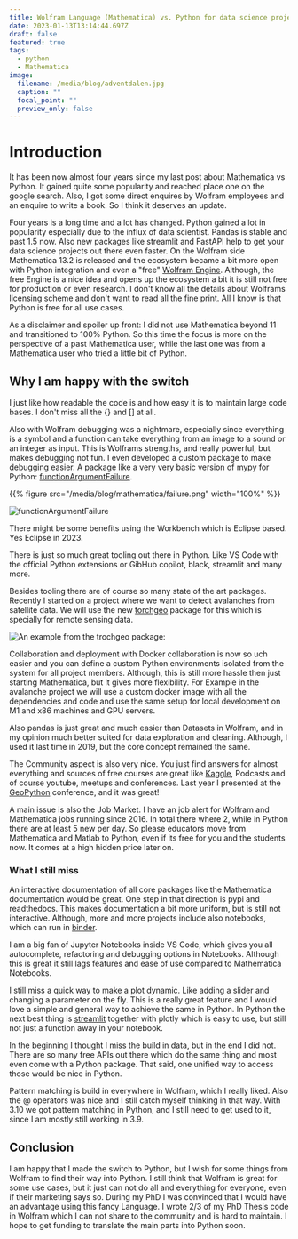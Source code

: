 ```yaml
---
title: Wolfram Language (Mathematica) vs. Python for data science projects in 2023
date: 2023-01-13T13:14:44.697Z
draft: false
featured: true
tags:
  - python
  - Mathematica
image:
  filename: /media/blog/adventdalen.jpg
  caption: ""
  focal_point: ""
  preview_only: false
---
```

# Introduction

It has been now almost four years since my last post about Mathematica vs Python. It gained quite some popularity and reached place one on the google search. Also, I got some direct enquires by Wolfram employees and an enquire to write a book. So I think it deserves an update.

Four years is a long time and a lot has changed. Python gained a lot in popularity especially due to the influx of data scientist. Pandas is stable and past 1.5 now. Also new packages like streamlit and FastAPI help to get your data science projects out there even faster. On the Wolfram side Mathematica 13.2 is released and the ecosystem became a bit more open with Python integration and even a "free" [Wolfram Engine](https://www.wolfram.com/developer/). Although, the free Engine is a nice idea and opens up the ecosystem a bit it is still not free for production or even research. I don't know all the details about Wolframs licensing scheme and don't want to read all the fine print. All I know is that Python is free for all use cases.

As a disclaimer and spoiler up front: I did not use Mathematica beyond 11 and transitioned to 100% Python. So this time the focus is more on the perspective of a past Mathematica user, while the last one was from a Mathematica user who tried a little bit of Python.

## Why I am happy with the switch

I just like how readable the code is and how easy it is to maintain large code bases. I don't miss all the {} and \[] at all.

Also with Wolfram debugging was a nightmare, especially since everything is a symbol and a function can take everything from an image to a sound or an integer as input. This is Wolframs strengths, and really powerful, but makes debugging not fun. I even developed a custom package to make debugging easier. A package like a very very basic version of mypy for Python: [functionArgumentFailure](https://github.com/tgoelles/functionArgumentFailure).

{{% figure src="/media/blog/mathematica/failure.png" width="100%" %}}

![functionArgumentFailure](/media/blog/mathematica/failure.png)

There might be some benefits using the Workbench which is Eclipse based. Yes Eclipse in 2023.

There is just so much great tooling out there in Python. Like VS Code with the official Python extensions or GibHub copilot, black, streamlit and many more.

Besides tooling there are of course so many state of the art packages. Recently I started on a project where we want to detect avalanches from satellite data.  We will use the new [torchgeo](https://github.com/microsoft/torchgeo) package for this which is specially for remote sensing data.

![An example from the trochgeo package:]([/media/blog/mathematica/failure.png](https://raw.githubusercontent.com/microsoft/torchgeo/main/images/vhr10.png))

Collaboration and deployment with Docker collaboration is now so uch easier and you can define a custom Python environments isolated from the system for all project members. Although, this is still more hassle then just starting Mathematica, but it gives more flexibility. For Example in the avalanche project we will use a custom docker image with all the dependencies and code and use the same setup for local development on M1 and x86 machines and GPU servers.

Also pandas is just great and much easier than Datasets in Wolfram, and in my opinion much better suited for data exploration and cleaning. Although, I used it last time in 2019, but the core concept remained the same.

The Community aspect is also very nice. You just find answers for almost everything and sources of free courses are great like [Kaggle](https://www.kaggle.com/learn), Podcasts and of course youtube, meetups and conferences. Last year I presented at the [GeoPython](https://2022.geopython.net) conference, and it was great!

A main issue is also the Job Market. I have an job alert for Wolfram and Mathematica jobs running since 2016. In total there where 2, while in Python there are at least 5 new per day. So please educators move from Mathematica and Matlab to Python, even if its free for you and the students now. It comes at a high hidden price later on.

### What I still miss

An interactive documentation of all core packages like the Mathematica documentation would be great. One step in that direction is pypi and readthedocs. This makes documentation a bit more uniform, but is still not interactive. Although, more and more projects include also notebooks, which can run in [binder](http://mybinder.org).

 I am a big fan of Jupyter Notebooks inside VS Code, which gives you all autocomplete, refactoring and debugging options in Notebooks. Although this is great it still lags features and ease of use compared to Mathematica Notebooks.

I still miss a quick way to make a plot dynamic. Like adding a slider and changing a parameter on the fly. This is a really great feature and I would love a simple and general way to achieve the same in Python. In Python the next best thing is [streamlit](https://streamlit.io) together with plotly which is easy to use, but still not just a function away in your notebook.

In the beginning I thought I miss the build in data, but in the end I did not. There are so many free APIs out there which do the same thing and most even come with a Python package. That said, one unified way to access those would be nice in Python.

Pattern matching is build in everywhere in Wolfram, which I really liked. Also the @ operators was nice and I still catch myself thinking in that way. With 3.10 we got pattern matching in Python, and I still need to get used to it, since I am mostly still working in 3.9.

## Conclusion

I am happy that I made the switch to Python, but I wish for some things from Wolfram to find their way into Python. I still think that Wolfram is great for some use cases, but it just can not do all and everything for everyone, even if their marketing says so. During my PhD I was convinced that I would have an advantage using this fancy Language. I wrote 2/3 of my PhD Thesis code in Wolfram which I can not share to the community and is hard to maintain. I hope to get funding to translate the main parts into Python soon.